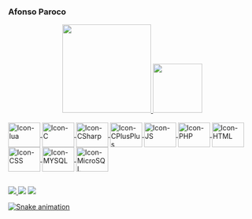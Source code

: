 ### Afonso Paroco

<div align="center">
  <a href="https://github.com/afonsoparoco">
  <img height="180em" src="https://github-readme-stats.vercel.app/api?username=afonsoparoco&show_icons=false&theme=dark&include_all_commits=true&count_private=true"/>
  <img height="100em" src="https://github-readme-stats.vercel.app/api/top-langs/?username=afonsoparoco&layout=compact&langs_count=7&theme=dark"/>
</div>
  
<div style="display: inline_block"><br>
  <img align="center" alt="Icon-lua" height="50" width="65" src="https://cdn.jsdelivr.net/gh/devicons/devicon/icons/lua/lua-original-wordmark.svg">
  <img align="center" alt="Icon-C" height="50" width="65" src="https://cdn.jsdelivr.net/gh/devicons/devicon/icons/c/c-original.svg">
  <img align="center" alt="Icon-CSharp" height="50" width="65" src="https://cdn.jsdelivr.net/gh/devicons/devicon/icons/csharp/csharp-original.svg">
  <img align="center" alt="Icon-CPlusPlus" height="50" width="65" src="https://cdn.jsdelivr.net/gh/devicons/devicon/icons/cplusplus/cplusplus-original.svg">
  <img align="center" alt="Icon-JS" height="50" width="65" src="https://cdn.jsdelivr.net/gh/devicons/devicon/icons/javascript/javascript-original.svg">
  <img align="center" alt="Icon-PHP" height="50" width="65" src="https://cdn.jsdelivr.net/gh/devicons/devicon/icons/php/php-plain.svg">
  <img align="center" alt="Icon-HTML" height="50" width="65" src="https://cdn.jsdelivr.net/gh/devicons/devicon/icons/html5/html5-original.svg">
  <img align="center" alt="Icon-CSS" height="50" width="65" src="https://cdn.jsdelivr.net/gh/devicons/devicon/icons/css3/css3-original.svg">
  <img align="center" alt="Icon-MYSQL" height="50" width="65" src="https://cdn.jsdelivr.net/gh/devicons/devicon/icons/mysql/mysql-original-wordmark.svg">
  <img align="center" alt="Icon-MicroSQL" height="50" width="65" src="https://cdn.jsdelivr.net/gh/devicons/devicon/icons/microsoftsqlserver/microsoftsqlserver-plain.svg">
  
 </div>
  
 ##
  
 <div>
    <a href="https://discord.gg/!PAROCO#8332" target="_blank"><img src="https://img.shields.io/badge/Discord-7289DA?style=for-the-badge&logo=discord&logoColor=white" target="_blank">
    <a href = "mailto:afonsoparoco@gmail.com"><img src="https://img.shields.io/badge/Gmail-D14836?style=for-the-badge&logo=gmail&logoColor=white" target="_blank"></a>
    <a href="https://github.com/afonsoparoco" target="_blank"><img src="https://img.shields.io/badge/GitHub-100000?style=for-the-badge&logo=github&logoColor=white" target="_blank">
        
![Snake animation](https://github.com/afonsoparoco/fonsoparoco/blob/output/github-contribution-grid-snake.svg)

</div>
   
 
